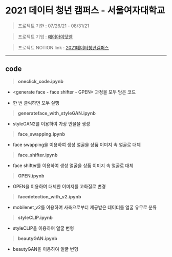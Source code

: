 # 2021 데이터 청년 캠퍼스 - 서울여자대학교

> 프로젝트 기한 : 07/26/21 - 08/31/21

> 프로젝트 기업 : [에이아이닷엠](http://aimlabs.ai/)

> 프로젝트 NOTION link : [2021데이터청년캠퍼스](https://www.notion.so/pyzoo/5583e1ae7f59444580b0536584d9fc0c?v=fec0a5b9124644a4a5053645e1509b58)
- - -

## code
>**oneclick_code.ipynb**
  + <generate face - face shifter - GPEN> 과정을 모두 담은 코드
  - 한 번 클릭하면 모두 실행
  
>**generateface_with_styleGAN.ipynb**
  - styleGAN2를 이용하여 가상 인물을 생성

>**face_swapping.ipynb**
  - face swapping을 이용하여 생성 얼굴을 상품 이미지 속 얼굴로 대체

>**face_shifter.ipynb**
  - face shifter를 이용하여 생성 얼굴을 상품 이미지 속 얼굴로 대체

>**GPEN.ipynb**
  - GPEN을 이용하여 대체한 이미지를 고화질로 변경

>**facedetection_with_v2.ipynb**
  - mobilenet_v2를 이용하여 사측으로부터 제공받은 데이터를 얼굴 유무로 분류
  
>**styleCLIP.ipynb**
  - styleCLIP을 이용하여 얼굴 변형

>**beautyGAN.ipynb**
  - beautyGAN을 이용하여 얼굴 변형
